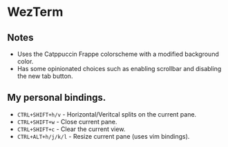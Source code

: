 # WezTerm

## Notes
- Uses the Catppuccin Frappe colorscheme with a modified background color.
- Has some opinionated choices such as enabling scrollbar and disabling the new tab button.

## My personal bindings.
- `CTRL+SHIFT+h/v` - Horizontal/Veritcal splits on the current pane.
- `CTRL+SHIFT+w` - Close current pane.
- `CTRL+SHIFT+c` - Clear the current view.
- `CTRL+ALT+h/j/k/l` - Resize current pane (uses vim bindings).
